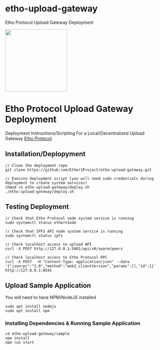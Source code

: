 # etho-upload-gateway
Etho Protocol Upload Gateway Deployment

<div class="bg-gray-dark">
<img src="https://github.com/Ether1Project/Ether-1-Branding/raw/master/PNG%20Logos/ethoProtocolBlack.png" width="200" />
</div>

# Etho Protocol Upload Gateway Deployment

Deployment Instructions/Scripting For a Local/Decentralized Upload Gateway [Etho Protocol](https://ethoprotocol.com)

## Installation/Deplopyment
```
// Clone the deployment repo
git clone https://github.com/Ether1Project/etho-upload-gateway.git

// Execute deployment script (you will need sudo credentials during deployment to create system services)
chmod +x etho-upload-gateway/deploy.sh
./etho-upload-gateway/deploy.sh
```

## Testing Deployment
```
// Check that Etho Protocol node system service is running
sudo systemctl status ethern1ode

// Check that IPFS API node system service is running
sudo systemctl status ipfs

// Check localhost access to upload API
curl -X POST http://127.0.0.1:5001/api/v0/swarm/peers

// Check localhost access to Etho Protocol RPC
curl -X POST  -H "Content-Type: application/json" --data '{"jsonrpc":"2.0","method":"web3_clientVersion","params":[],"id":1}' http://127.0.0.1:8545
```

## Upload Sample Application 
You will need to have NPM/NodeJS installed
```
sudo apt install nodejs
sudo apt install npm
```
### Installing Dependencies & Running Sample Application
```
cd etho-upload-gateway/sample
npm install
npm run start
```
